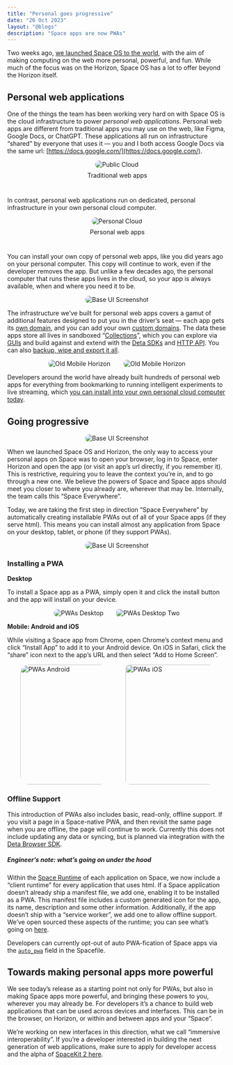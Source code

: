 ```yaml
---
title: "Personal goes progressive"
date: "26 Oct 2023"
layout: "@blogs"
description: "Space apps are now PWAs"
---
```


Two weeks ago, [we launched Space OS to the world](https://deta.space/blog/space-os), with the aim of making computing on the web more personal, powerful, and fun. While much of the focus was on the Horizon, Space OS has a lot to offer beyond the Horizon itself.

## Personal web applications

One of the things the team has been working very hard on with Space OS is the cloud infrastructure to power *personal web applications*. Personal web apps are different from traditional apps you may use on the web, like Figma, Google Docs, or ChatGPT. These applications all run on infrastructure “shared” by everyone that uses it — you and I both access Google Docs via the same url: [https://docs.google.com/](https://docs.google.com/). 
<div style="display:flex;flex-direction:column;width:100%;align-items:center;background:;padding-top:;padding-bottom:;border-radius:">
    <img src="/docs_assets/learn/public-cloud.svg" alt="Public Cloud" style="max-width: 50%; border-radius: 10px;">
    <div style="max-width: 60%; white-space: pre-wrap; word-break: break-word; caret-color: rgb(55, 53, 47); font-size: 14px; line-height: 1.4; color: var(--theme-text); padding-top: 7px; padding-bottom: 7px; padding-left: 2px;">Traditional web apps</div>
</div>
<br/>

In contrast, personal web applications run on dedicated, personal infrastructure in your own personal cloud computer. 

<div style="display:flex;flex-direction:column;width:100%;align-items:center;background:;padding-top:;padding-bottom:;border-radius:">
    <img src="/docs_assets/learn/personal-cloud.svg" alt="Personal Cloud" style="max-width: 50%; border-radius: 10px;">
    <div style="max-width: 60%; white-space: pre-wrap; word-break: break-word; caret-color: rgb(55, 53, 47); font-size: 14px; line-height: 1.4; color: var(--theme-text); padding-top: 7px; padding-bottom: 7px; padding-left: 2px;">Personal web apps</div>
</div>
<br/>

You can install your own copy of personal web apps, like you did years ago on your personal computer. This copy will continue to work, even if the developer removes the app. But unlike a few decades ago, the personal computer that runs these apps lives in the cloud, so your app is always available, when and where you need it to be.

<div style="display:flex;flex-direction:column;width:100%;align-items:center;background:;padding-top:;padding-bottom:;border-radius:">
    <img src="/docs_assets/build/app-anatomy.svg" alt="Base UI Screenshot" style="max-width: 60%; border-radius: 10px;">
</div>

The infrastructure we’ve built for personal web apps covers a gamut of additional features designed to put you in the driver’s seat — each app gets its [own domain](https://deta.space/docs/en/use/space-apps/domains#built-in-domains), and you can add your own [custom domains](https://deta.space/docs/en/use/space-apps/domains#custom-domains). The data these apps store all lives in sandboxed “[Collections](https://deta.space/docs/en/use/your-data/collections)”, which you can explore via [GUIs](https://deta.space/docs/en/use/your-data/guis) and build against and extend with the [Deta SDKs](https://deta.space/docs/en/build/reference/sdk) and [HTTP API](https://deta.space/docs/en/build/reference/http-api). You can also [backup, wipe and export it all](https://deta.space/blog/post-15). 

<div style="display: flex; justify-content: center; align-items: center;">
<img src="/docs_assets/use/data-guis-7.png" alt="Old Mobile Horizon" style="max-width: 45%; border-radius: 15px; padding-right: 30px;"  />
<img src="/docs_assets/use/data-guis-12.png" alt="Old Mobile Horizon" style="max-width: 40%; border-radius: 15px;"  />
</div>

Developers around the world have already built hundreds of personal web apps for everything from bookmarking to running intelligent experiments to live streaming, which [you can install into your own personal cloud computer today](https://deta.space/discovery). 

## Going progressive

<div style="display:flex;flex-direction:column;width:100%;align-items:center;background:;padding-top:;padding-bottom:;border-radius:">
    <img src="/blog_assets/pwas-headline.gif" alt="Base UI Screenshot" style="max-width: 40%; border-radius: 10px;">
</div>


When we launched Space OS and Horizon, the only way to access your personal apps on Space was to open your browser, log in to Space, enter Horizon and open the app (or visit an app’s url directly, if you remember it). This is restrictive, requiring you to leave the context you’re in, and to go through a new one. We believe the powers of Space and Space apps should meet you closer to where you already are, wherever that may be. Internally, the team calls this “Space Everywhere”. 

Today, we are taking the first step in direction “Space Everywhere” by automatically creating installable PWAs out of all of your Space apps (if they serve html). This means you can install almost any application from Space on your desktop, tablet, or phone (if they support PWAs).
 
<div style="display:flex;flex-direction:column;width:100%;align-items:center;background:;padding-top:;padding-bottom:;border-radius:">
    <img src="/blog_assets/pwas-launcher.png" alt="Base UI Screenshot" style="max-width: 40%; border-radius: 10px;">
</div>


### Installing a PWA

**Desktop**

To install a Space app as a PWA, simply open it and click the install button and the app will install on your device. 

<div style="display: flex; justify-content: center; align-items: center;">
<img src="/blog_assets/pwas-desktop-1.png" alt="PWAs Desktop" style="max-width: 45%; border-radius: 15px; padding-right: 30px;"  />
<img src="/blog_assets/pwas-desktop-2.png" alt="PWAs Desktop Two" style="max-width: 40%; border-radius: 5px;"  />
</div>

**Mobile: Android and iOS**

While visiting a Space app from Chrome, open Chrome’s context menu and click “Install App” to add it to your Android device. On iOS in Safari, click the “share” icon next to the app’s URL and then select “Add to Home Screen”.

<div style="display: flex; justify-content: center; align-items: center;">
<img src="/blog_assets/pwas-android.png" alt="PWAs Android" style="max-width: 40%; height: 275px; border-radius: 20px; margin-right: 40px;">
<img src="/blog_assets/pwas-ios.png" alt="PWAs iOS" style="max-width: 40%; height: 275px;border-radius: 10px;">
</div>


### Offline Support

This introduction of PWAs also includes basic, read-only, offline support. If you visit a page in a Space-native PWA, and then revisit the same page when you are offline, the page will continue to work. Currently this does not include updating any data or syncing, but is planned via integration with the [Deta Browser SDK](https://deta.space/blog/post-16).

##### Engineer’s note: what’s going on under the hood

Within the [Space Runtime](https://deta.space/docs/en/build/fundamentals/the-space-runtime) of each application on Space, we now include a “client runtime” for every application that uses html. If a Space application doesn’t already ship a manifest file, we add one, enabling it to be installed as a PWA. This manifest file includes a custom generated icon for the app, its name, description and some other information. Additionally, if the app doesn’t ship with a “service worker”, we add one to allow offline support. We’ve open sourced these aspects of the runtime; you can see what’s going on [here](https://github.com/deta/client-runtime/). 

Developers can currently opt-out of auto PWA-fication of Space apps via the [`auto_pwa`](/docs/en/build/reference/spacefile#auto_pwa) field in the Spacefile.

## Towards making personal apps more powerful

We see today’s release as a starting point not only for PWAs, but also in making Space apps more powerful, and bringing these powers to you, wherever you may already be. For developers it’s a chance to build web applications that can be used across devices and interfaces. This can be in the browser, on Horizon, or within and between apps and your “Space”. 

We’re working on new interfaces in this direction, what we call “immersive interoperability”. If you’re a developer interested in building the next generation of web applications, make sure to apply for developer access and the alpha of [SpaceKit 2 here](https://formate-1-j0779127.deta.app/f/spacekit-2).